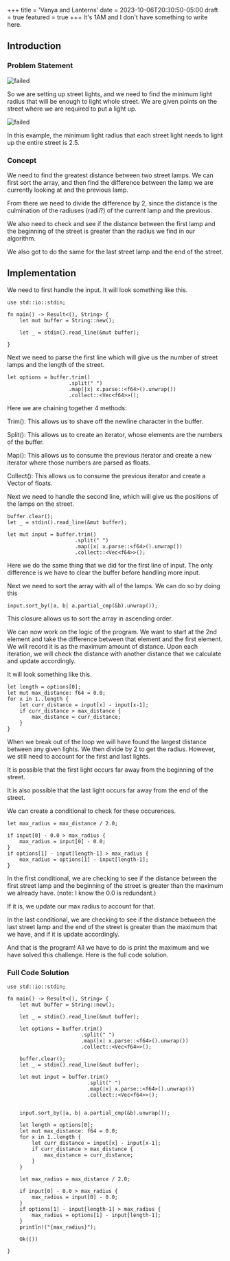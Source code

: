 +++
title = 'Vanya and Lanterns'
date = 2023-10-06T20:30:50-05:00
draft = true
featured = true
+++
It's 1AM and I don't have something to write here.
<!--more-->
## Introduction
### Problem Statement

![failed](/images/compprog/vanyaandlanterns/ProblemStatement.png)

So we are setting up street lights, and we need to find the minimum light radius
that will be enough to light whole street. We are given points on the street
where we are required to put a light up.

![failed](/images/compprog/vanyaandlanterns/input1.png)

In this example, the minimum light radius that each street light needs to light
up the entire street is 2.5.
### Concept

We need to find the greatest distance between two street lamps. We can first 
sort the array, and then find the difference between the lamp we are currently
looking at and the previous lamp.

From there we need to divide the difference by 2, since the distance is the
culmination of the radiuses (radii?) of the current lamp and the previous.

We also need to check and see if the distance between the first lamp and the
beginning of the street is greater than the radius we find in our algorithm.

We also got to do the same for the last street lamp and the end of the street.

## Implementation
We need to first handle the input. It will look something like this.

    use std::io::stdin;
    
    fn main() -> Result<(), String> {
        let mut buffer = String::new();
    
        let _ = stdin().read_line(&mut buffer);
    
    }

Next we need to parse the first line which will give us the number of street
lamps and the length of the street.

    let options = buffer.trim()
                        .split(" ")
                        .map(|x| x.parse::<f64>().unwrap())
                        .collect::<Vec<f64>>();

Here we are chaining together 4 methods:

Trim(): This allows us to shave off the newline character in the buffer.

Split(): This allows us to create an iterator, whose elements are the numbers of
the buffer.

Map(): This allows us to consume the previous iterator and create a new iterator 
where those numbers are parsed as floats.

Collect(): This allows us to consume the previous iterator and create a Vector
of floats.
    
Next we need to handle the second line, which will give us the positions of the
lamps on the street.
    
    buffer.clear();
    let _ = stdin().read_line(&mut buffer);
    
    let mut input = buffer.trim()
                          .split(" ")
                          .map(|x| x.parse::<f64>().unwrap())
                          .collect::<Vec<f64>>();
    
Here we do the same thing that we did for the first line of input. The only
difference is we have to clear the buffer before handling more input.

Next we need to sort the array with all of the lamps. We can do so by doing this

    input.sort_by(|a, b| a.partial_cmp(&b).unwrap());

This closure allows us to sort the array in ascending order.

We can now work on the logic of the program. We want to start at the 2nd element
and take the difference between that element and the first element. We will
record it is as the maximum amount of distance. Upon each iteration,
we will check the distance with another distance that we calculate and update
accordingly.

It will look something like this.

    let length = options[0];
    let mut max_distance: f64 = 0.0;
    for x in 1..length {
        let curr_distance = input[x] - input[x-1];
        if curr_distance > max_distance {
            max_distance = curr_distance;
        }
    }

When we break out of the loop we will have found the largest distance between
any given lights. We then divide by 2 to get the radius. However, we still need 
to account for the first and last lights.

It is possible that the first light occurs far away from the beginning of the
street.

It is also possible that the last light occurs far away from the end of the 
street.

We can create a conditional to check for these occurences.

    let max_radius = max_distance / 2.0;
    
    if input[0] - 0.0 > max_radius {
        max_radius = input[0] - 0.0;
    }
    if options[1] - input[length-1] > max_radius {
        max_radius = options[1] - input[length-1];
    }

In the first conditional, we are checking to see if the distance between
the first street lamp and the beginning of the street is greater than the
maximum we already have. (note: I know the 0.0 is redundant.)

If it is, we update our max radius to account for that.

In the last conditional, we are checking to see if the distance between the 
last street lamp and the end of the street is greater than the maximum that we
have, and if it is update accordingly.

And that is the program! All we have to do is print the maximum and we have 
solved this challenge. Here is the full code solution.


### Full Code Solution
    use std::io::stdin;
    
    fn main() -> Result<(), String> {
        let mut buffer = String::new();
    
        let _ = stdin().read_line(&mut buffer);
    
        let options = buffer.trim()
                            .split(" ")
                            .map(|x| x.parse::<f64>().unwrap())
                            .collect::<Vec<f64>>();
    
        buffer.clear();
        let _ = stdin().read_line(&mut buffer);
    
        let mut input = buffer.trim()
                              .split(" ")
                              .map(|x| x.parse::<f64>().unwrap())
                              .collect::<Vec<f64>>();
    
    
        input.sort_by(|a, b| a.partial_cmp(&b).unwrap());
    
        let length = options[0];
        let mut max_distance: f64 = 0.0;
        for x in 1..length {
            let curr_distance = input[x] - input[x-1];
            if curr_distance > max_distance {
                max_distance = curr_distance;
            }
        }
        
        let max_radius = max_distance / 2.0;
    
        if input[0] - 0.0 > max_radius {
            max_radius = input[0] - 0.0;
        }
        if options[1] - input[length-1] > max_radius {
            max_radius = options[1] - input[length-1];
        }
        println!("{max_radius}");
    
        Ok(())
    
    }
